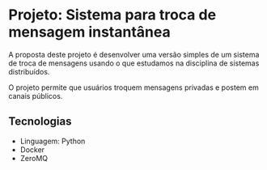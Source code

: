 # Projeto: Sistema para troca de mensagem instantânea

A proposta deste projeto é desenvolver uma versão simples de um sistema de troca de mensagens usando o que estudamos na disciplina de sistemas distribuídos.

O projeto permite que usuários troquem mensagens privadas e postem em canais públicos.

## Tecnologias
- Linguagem: Python
- Docker
- ZeroMQ
